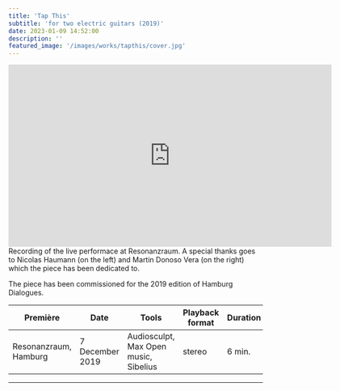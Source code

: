 ```yaml
---
title: 'Tap This'
subtitle: 'for two electric guitars (2019)'
date: 2023-01-09 14:52:00
description: ''
featured_image: '/images/works/tapthis/cover.jpg'
---
```



<iframe src="https://player.vimeo.com/video/690592124" width="640" height="360" frameborder="0" allowfullscreen></iframe>
Recording of the live performace at Resonanzraum. A special thanks goes to Nicolas Haumann (on the left) and Martin Donoso Vera (on the right) which the piece has been dedicated to.

The piece has been commissioned for the 2019 edition of Hamburg Dialogues.


| Première                | Date              | Tools                                   | Playback format       | Duration   |
|-------------------------|-------------------|-----------------------------------------|-----------------------|------------|
| Resonanzraum, Hamburg   | 7 December 2019   | Audiosculpt, Max Open music, Sibelius   | stereo                | 6 min.     |


---